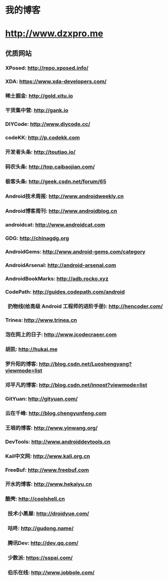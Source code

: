 # 我的博客

# http://www.dzxpro.me

## 优质网站

###   XPosed: http://repo.xposed.info/
###   XDA: https://www.xda-developers.com/

###   稀土掘金: http://gold.xitu.io
###   干货集中营: http://gank.io
###   DIYCode: http://www.diycode.cc/
###   codeKK: http://p.codekk.com
###   开发者头条: http://toutiao.io/
###   码农头条: http://top.caibaojian.com/
###   极客头条: http://geek.csdn.net/forum/65
###   Android技术周报: http://www.androidweekly.cn
###   Android博客周刊: http://www.androidblog.cn
### 
###   androidcat: http://www.androidcat.com
### 
###   GDG: http://chinagdg.org
###   AndroidGems: http://www.android-gems.com/category
###   AndroidArsenal: http://android-arsenal.com
###   AndroidBookMarks: http://adb.rocko.xyz
###   CodePath: http://guides.codepath.com/android
###
###   扔物线(给高级 Android 工程师的进阶手册): http://hencoder.com/
### 
###   Trinea: http://www.trinea.cn
###   泡在网上的日子: http://www.jcodecraeer.com
###   胡凯: http://hukai.me
###   罗升阳的博客: http://blog.csdn.net/Luoshengyang?viewmode=list
###   邓平凡的博客: http://blog.csdn.net/innost?viewmode=list
###   GitYuan: http://gityuan.com/
###   云在千峰: http://blog.chengyunfeng.com
###   王垠的博客: http://www.yinwang.org/
### 
###   DevTools: http://www.androiddevtools.cn
###   Kail中文网: http://www.kali.org.cn
###   FreeBuf: http://www.freebuf.com
###   开水的博客: http://www.hekaiyu.cn

###   酷壳: http://coolshell.cn

###   技术小黑屋: http://droidyue.com/
###   咕咚: http://gudong.name/

###   腾讯Dev: http://dev.qq.com/

###   少数派: https://sspai.com/

###   伯乐在线: http://www.jobbole.com/
